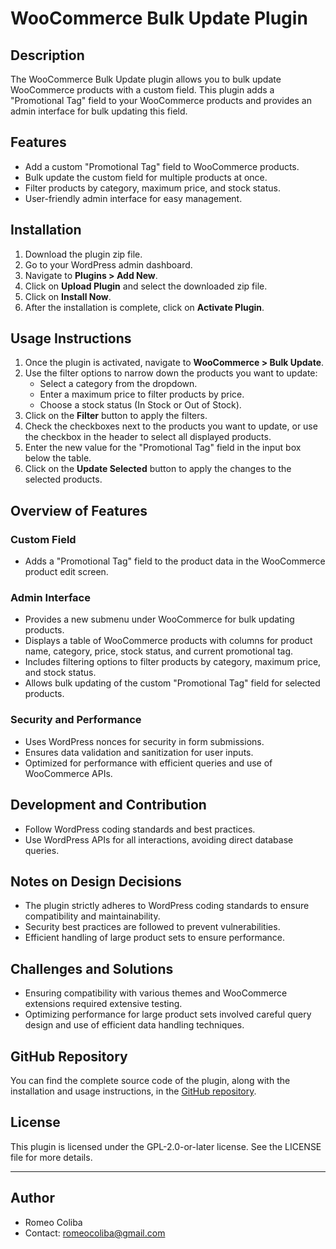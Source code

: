 # WooCommerce Bulk Update Plugin

## Description
The WooCommerce Bulk Update plugin allows you to bulk update WooCommerce products with a custom field. This plugin adds a "Promotional Tag" field to your WooCommerce products and provides an admin interface for bulk updating this field.

## Features
- Add a custom "Promotional Tag" field to WooCommerce products.
- Bulk update the custom field for multiple products at once.
- Filter products by category, maximum price, and stock status.
- User-friendly admin interface for easy management.

## Installation
1. Download the plugin zip file.
2. Go to your WordPress admin dashboard.
3. Navigate to **Plugins > Add New**.
4. Click on **Upload Plugin** and select the downloaded zip file.
5. Click on **Install Now**.
6. After the installation is complete, click on **Activate Plugin**.

## Usage Instructions
1. Once the plugin is activated, navigate to **WooCommerce > Bulk Update**.
2. Use the filter options to narrow down the products you want to update:
   - Select a category from the dropdown.
   - Enter a maximum price to filter products by price.
   - Choose a stock status (In Stock or Out of Stock).
3. Click on the **Filter** button to apply the filters.
4. Check the checkboxes next to the products you want to update, or use the checkbox in the header to select all displayed products.
5. Enter the new value for the "Promotional Tag" field in the input box below the table.
6. Click on the **Update Selected** button to apply the changes to the selected products.

## Overview of Features
### Custom Field
- Adds a "Promotional Tag" field to the product data in the WooCommerce product edit screen.

### Admin Interface
- Provides a new submenu under WooCommerce for bulk updating products.
- Displays a table of WooCommerce products with columns for product name, category, price, stock status, and current promotional tag.
- Includes filtering options to filter products by category, maximum price, and stock status.
- Allows bulk updating of the custom "Promotional Tag" field for selected products.

### Security and Performance
- Uses WordPress nonces for security in form submissions.
- Ensures data validation and sanitization for user inputs.
- Optimized for performance with efficient queries and use of WooCommerce APIs.

## Development and Contribution
- Follow WordPress coding standards and best practices.
- Use WordPress APIs for all interactions, avoiding direct database queries.

## Notes on Design Decisions
- The plugin strictly adheres to WordPress coding standards to ensure compatibility and maintainability.
- Security best practices are followed to prevent vulnerabilities.
- Efficient handling of large product sets to ensure performance.

## Challenges and Solutions
- Ensuring compatibility with various themes and WooCommerce extensions required extensive testing.
- Optimizing performance for large product sets involved careful query design and use of efficient data handling techniques.

## GitHub Repository
You can find the complete source code of the plugin, along with the installation and usage instructions, in the [GitHub repository](https://github.com/your-repository-link).

## License
This plugin is licensed under the GPL-2.0-or-later license. See the LICENSE file for more details.

---

## Author
- Romeo Coliba
- Contact: [romeocoliba@gmail.com](mailto:romeocoliba@gmail.com)
